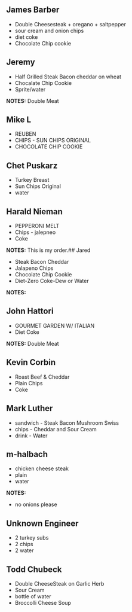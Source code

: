 ## James Barber

* Double Cheesesteak + oregano + saltpepper
* sour cream and onion chips
* diet coke
* Chocolate Chip cookie
## Jeremy

* Half Grilled Steak Bacon cheddar on wheat
* Chocalate Chip Cookie
* Sprite/water

**NOTES:**
Double Meat
## Mike L

* REUBEN
* CHIPS - SUN CHIPS ORIGINAL
* CHOCOLATE CHIP COOKIE


## Chet Puskarz

* Turkey Breast
* Sun Chips Original
* water
## Harald Nieman

* PEPPERONI MELT
* Chips - jalepneo
* Coke

**NOTES:**
This is my order.## Jared

* Steak Bacon Cheddar
* Jalapeno Chips
* Chocolate Chip Cookie
* Diet-Zero Coke-Dew or Water

**NOTES:**
## John Hattori

* GOURMET GARDEN W/ ITALIAN
* Diet Coke

**NOTES:**
Double Meat
## Kevin Corbin

* Roast Beef & Cheddar
* Plain Chips
* Coke
## Mark Luther

* sandwich - Steak Bacon Mushroom Swiss
* chips - Cheddar and Sour Cream
* drink - Water

## m-halbach

* chicken cheese steak
* plain
* water

**NOTES:**
* no onions please
## Unknown Engineer

* 2 turkey subs
* 2 chips
* 2 water
## Todd Chubeck


* Double CheeseSteak on Garlic Herb
* Sour Cream
* bottle of water
* Broccolli Cheese Soup
